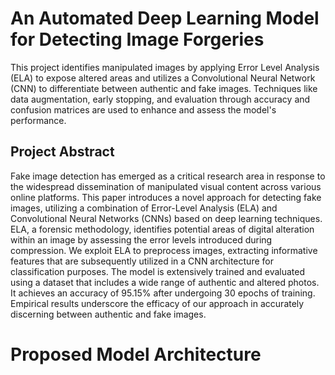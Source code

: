 # An Automated Deep Learning Model for Detecting Image Forgeries
This project identifies manipulated images by applying Error Level Analysis (ELA) to expose altered areas and utilizes a Convolutional Neural Network (CNN) to differentiate between authentic and fake images. Techniques like data augmentation, early stopping, and evaluation through accuracy and confusion matrices are used to enhance and assess the model's performance.

## Project Abstract
Fake image detection has emerged as a critical research area in response to the widespread dissemination of manipulated visual content across various online platforms. This paper introduces a novel approach for detecting fake images, utilizing a combination of Error-Level Analysis (ELA) and Convolutional Neural Networks (CNNs) based on deep learning techniques. ELA, a forensic methodology, identifies potential areas of digital alteration within an image by assessing the error levels introduced during compression. We exploit ELA to preprocess images, extracting informative features that are subsequently utilized in a CNN architecture for classification purposes. The model is extensively trained and evaluated using a dataset that includes a wide range of authentic and altered photos. It achieves an accuracy of 95.15% after undergoing 30 epochs of training. Empirical results underscore the efficacy of our approach in accurately discerning between authentic and fake images.

# Proposed Model Architecture
